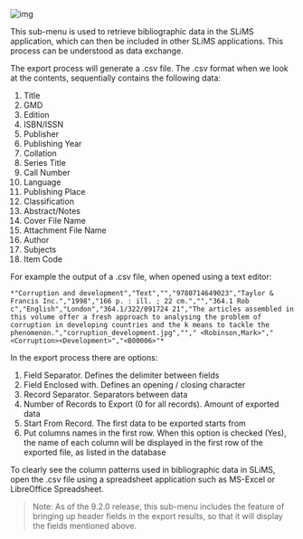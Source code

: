 ![img](https://lh3.googleusercontent.com/xrwmTTXLEc1H2CdNMvRT7q37jjAxyll6E_4FTZ9bX2IswPTi-zfDupfPApzTVmtvrobRGYbHOXftKiFUqIx94K7S8Kq_83sxhy1M0BtHuhGMu5J4cwl61LIvXxPZNw7SvebSqM2a)

This sub-menu is used to retrieve bibliographic data in the SLiMS application, which can then be included in other SLiMS applications. This process can be understood as data exchange.

The export process will generate a .csv file. The .csv format when we look at the contents, sequentially contains the following data:

1. Title
2. GMD
3. Edition
4. ISBN/ISSN
5. Publisher
6. Publishing Year
7. Collation
8. Series Title
9. Call Number
10. Language
11. Publishing Place
12. Classification
13. Abstract/Notes
14. Cover File Name
15. Attachment File Name
16. Author
17. Subjects
18. Item Code

For example the output of a .csv file, when opened using a text editor:

`*"Corruption and development","Text","","9780714649023","Taylor & Francis Inc.","1998","166 p. : ill. ; 22 cm.","","364.1 Rob c","English","London","364.1/322/091724 21","The articles assembled in this volume offer a fresh approach to analysing the problem of corruption in developing countries and the k means to tackle the phenomenon.","corruption_development.jpg",""," <Robinson,Mark>","<Corruption><Development>","<B00006>"*`

In the export process there are options:

1. Field Separator. Defines the delimiter between fields
2. Field Enclosed with. Defines an opening / closing character
3. Record Separator. Separators between data
4. Number of Records to Export (0 for all records). Amount of exported data
5. Start From Record. The first data to be exported starts from
6. Put columns names in the first row. When this option is checked (Yes), the name of each column will be displayed in the first row of the exported file, as listed in the database

To clearly see the column patterns used in bibliographic data in SLiMS, open the .csv file using a spreadsheet application such as MS-Excel or LibreOffice Spreadsheet.

> Note: As of the 9.2.0 release, this sub-menu includes the feature of bringing up header fields in the export results, so that it will display the fields mentioned above.